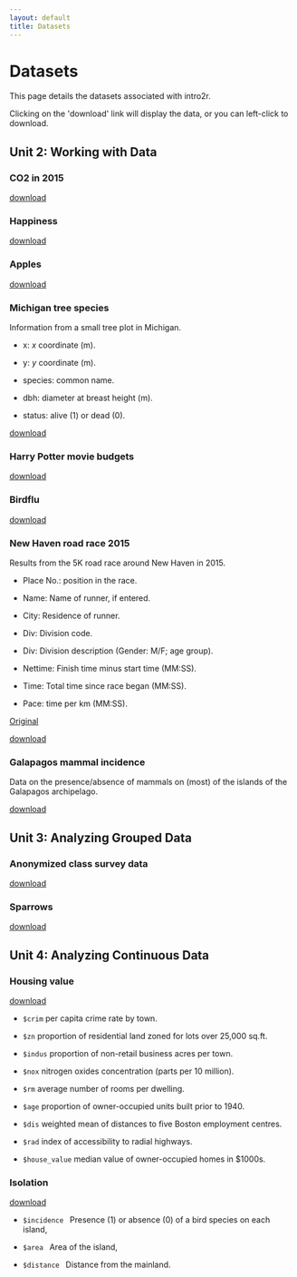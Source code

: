 ```yaml
---
layout: default
title: Datasets
---
```


# Datasets

This page details the datasets associated with intro2r.

Clicking on the 'download' link will display the data, or you can left-click to download.


## Unit 2: Working with Data

### CO2 in 2015

[download](../data/CO2_2015.txt)

### Happiness

[download](../data/happiness.csv)

### Apples

[download](../data/apples.txt)

### Michigan tree species

Information from a small tree plot in Michigan.

 - x: *x* coordinate (m).
 
 - y: *y* coordinate (m).
 
 - species: common name.
 
 - dbh: diameter at breast height (m).
 
 - status: alive (1) or dead (0).

[download](../data/treespecies_dirtydata.txt)

### Harry Potter movie budgets

[download](harry-potter-movies.txt)


### Birdflu

[download](../data/birdflu.xls)

### New Haven road race 2015

Results from the 5K road race around New Haven in 2015.

 - Place No.: position in the race.
 
 - Name: Name of runner, if entered.
 
 - City: Residence of runner.
 
 - Div: Division code.
 
 - Div: Division description (Gender: M/F; age group).
 
 - Nettime: Finish time minus start time (MM:SS).
 
 - Time: Total time since race began (MM:SS).    
 
 - Pace: time per km (MM:SS).

[Original](http://www.newhavenroadrace.org/wp-content/uploads/2015/03/NH16-5k-Overall.txt)

[download](../data/NH16-5k-Overall.txt)


### Galapagos mammal incidence

Data on the presence/absence of mammals on (most) of the islands of the Galapagos archipelago.

[download](../data/galapagos_mammals.csv)


## Unit 3: Analyzing Grouped Data

### Anonymized class survey data

[download](../data/class_survey.txt)

### Sparrows

[download](../data/sparrows.txt)


## Unit 4: Analyzing Continuous Data

### Housing value

[download](../data/housing_value.txt)

  - `$crim`  per capita crime rate by town.

  - `$zn` proportion of residential land zoned for lots over 25,000 sq.ft.

  - `$indus` proportion of non-retail business acres per town.

  - `$nox` nitrogen oxides concentration (parts per 10 million).

  - `$rm`  average number of rooms per dwelling.

  - `$age`  proportion of owner-occupied units built prior to 1940.

  - `$dis`  weighted mean of distances to five Boston employment centres.

  - `$rad`  index of accessibility to radial highways.

  - `$house_value`  median value of owner-occupied homes in $1000s.


### Isolation

[download](../data/isolation.txt)

 - `$incidence `  Presence (1) or absence (0) of a bird species on each island,
 
 - `$area ` Area of the island,
 
 - `$distance ` Distance from the mainland.
 
 

 
